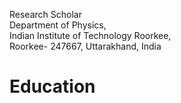 Research Scholar\
Department of Physics,\
Indian Institute of Technology Roorkee,\
Roorkee- 247667, Uttarakhand, India

# Education
